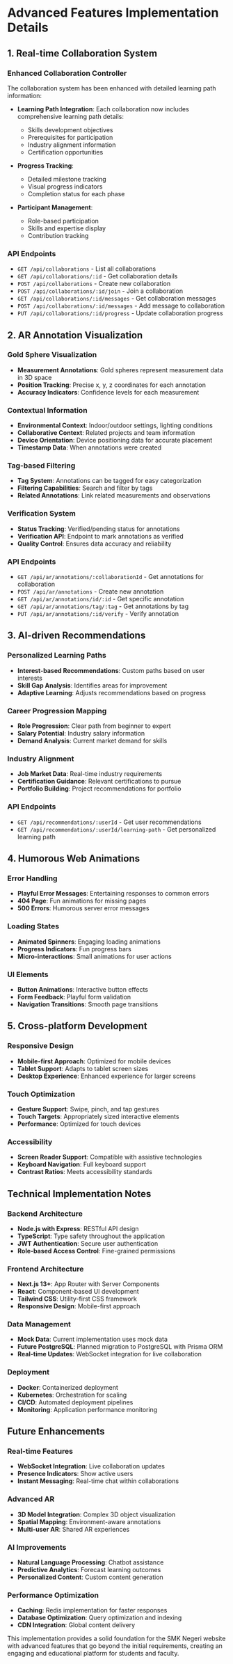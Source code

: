 # Advanced Features Implementation Details

## 1. Real-time Collaboration System

### Enhanced Collaboration Controller

The collaboration system has been enhanced with detailed learning path information:

- **Learning Path Integration**: Each collaboration now includes comprehensive learning path details:

  - Skills development objectives
  - Prerequisites for participation
  - Industry alignment information
  - Certification opportunities

- **Progress Tracking**:

  - Detailed milestone tracking
  - Visual progress indicators
  - Completion status for each phase

- **Participant Management**:
  - Role-based participation
  - Skills and expertise display
  - Contribution tracking

### API Endpoints

- `GET /api/collaborations` - List all collaborations
- `GET /api/collaborations/:id` - Get collaboration details
- `POST /api/collaborations` - Create new collaboration
- `POST /api/collaborations/:id/join` - Join a collaboration
- `GET /api/collaborations/:id/messages` - Get collaboration messages
- `POST /api/collaborations/:id/messages` - Add message to collaboration
- `PUT /api/collaborations/:id/progress` - Update collaboration progress

## 2. AR Annotation Visualization

### Gold Sphere Visualization

- **Measurement Annotations**: Gold spheres represent measurement data in 3D space
- **Position Tracking**: Precise x, y, z coordinates for each annotation
- **Accuracy Indicators**: Confidence levels for each measurement

### Contextual Information

- **Environmental Context**: Indoor/outdoor settings, lighting conditions
- **Collaborative Context**: Related projects and team information
- **Device Orientation**: Device positioning data for accurate placement
- **Timestamp Data**: When annotations were created

### Tag-based Filtering

- **Tag System**: Annotations can be tagged for easy categorization
- **Filtering Capabilities**: Search and filter by tags
- **Related Annotations**: Link related measurements and observations

### Verification System

- **Status Tracking**: Verified/pending status for annotations
- **Verification API**: Endpoint to mark annotations as verified
- **Quality Control**: Ensures data accuracy and reliability

### API Endpoints

- `GET /api/ar/annotations/:collaborationId` - Get annotations for collaboration
- `POST /api/ar/annotations` - Create new annotation
- `GET /api/ar/annotations/id/:id` - Get specific annotation
- `GET /api/ar/annotations/tag/:tag` - Get annotations by tag
- `PUT /api/ar/annotations/:id/verify` - Verify annotation

## 3. AI-driven Recommendations

### Personalized Learning Paths

- **Interest-based Recommendations**: Custom paths based on user interests
- **Skill Gap Analysis**: Identifies areas for improvement
- **Adaptive Learning**: Adjusts recommendations based on progress

### Career Progression Mapping

- **Role Progression**: Clear path from beginner to expert
- **Salary Potential**: Industry salary information
- **Demand Analysis**: Current market demand for skills

### Industry Alignment

- **Job Market Data**: Real-time industry requirements
- **Certification Guidance**: Relevant certifications to pursue
- **Portfolio Building**: Project recommendations for portfolio

### API Endpoints

- `GET /api/recommendations/:userId` - Get user recommendations
- `GET /api/recommendations/:userId/learning-path` - Get personalized learning path

## 4. Humorous Web Animations

### Error Handling

- **Playful Error Messages**: Entertaining responses to common errors
- **404 Page**: Fun animations for missing pages
- **500 Errors**: Humorous server error messages

### Loading States

- **Animated Spinners**: Engaging loading animations
- **Progress Indicators**: Fun progress bars
- **Micro-interactions**: Small animations for user actions

### UI Elements

- **Button Animations**: Interactive button effects
- **Form Feedback**: Playful form validation
- **Navigation Transitions**: Smooth page transitions

## 5. Cross-platform Development

### Responsive Design

- **Mobile-first Approach**: Optimized for mobile devices
- **Tablet Support**: Adapts to tablet screen sizes
- **Desktop Experience**: Enhanced experience for larger screens

### Touch Optimization

- **Gesture Support**: Swipe, pinch, and tap gestures
- **Touch Targets**: Appropriately sized interactive elements
- **Performance**: Optimized for touch devices

### Accessibility

- **Screen Reader Support**: Compatible with assistive technologies
- **Keyboard Navigation**: Full keyboard support
- **Contrast Ratios**: Meets accessibility standards

## Technical Implementation Notes

### Backend Architecture

- **Node.js with Express**: RESTful API design
- **TypeScript**: Type safety throughout the application
- **JWT Authentication**: Secure user authentication
- **Role-based Access Control**: Fine-grained permissions

### Frontend Architecture

- **Next.js 13+**: App Router with Server Components
- **React**: Component-based UI development
- **Tailwind CSS**: Utility-first CSS framework
- **Responsive Design**: Mobile-first approach

### Data Management

- **Mock Data**: Current implementation uses mock data
- **Future PostgreSQL**: Planned migration to PostgreSQL with Prisma ORM
- **Real-time Updates**: WebSocket integration for live collaboration

### Deployment

- **Docker**: Containerized deployment
- **Kubernetes**: Orchestration for scaling
- **CI/CD**: Automated deployment pipelines
- **Monitoring**: Application performance monitoring

## Future Enhancements

### Real-time Features

- **WebSocket Integration**: Live collaboration updates
- **Presence Indicators**: Show active users
- **Instant Messaging**: Real-time chat within collaborations

### Advanced AR

- **3D Model Integration**: Complex 3D object visualization
- **Spatial Mapping**: Environment-aware annotations
- **Multi-user AR**: Shared AR experiences

### AI Improvements

- **Natural Language Processing**: Chatbot assistance
- **Predictive Analytics**: Forecast learning outcomes
- **Personalized Content**: Custom content generation

### Performance Optimization

- **Caching**: Redis implementation for faster responses
- **Database Optimization**: Query optimization and indexing
- **CDN Integration**: Global content delivery

This implementation provides a solid foundation for the SMK Negeri website with advanced features that go beyond the initial requirements, creating an engaging and educational platform for students and faculty.
